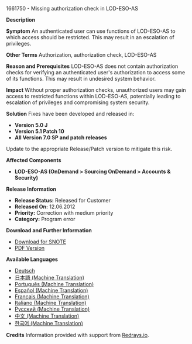 1661750 - Missing authorization check in LOD-ESO-AS

**Description**

**Symptom**
An authenticated user can use functions of LOD-ESO-AS to which access should be restricted. This may result in an escalation of privileges.

**Other Terms**
Authorization, authorization check, LOD-ESO-AS

**Reason and Prerequisites**
LOD-ESO-AS does not contain authorization checks for verifying an authenticated user's authorization to access some of its functions. This may result in undesired system behavior.

**Impact**
Without proper authorization checks, unauthorized users may gain access to restricted functions within LOD-ESO-AS, potentially leading to escalation of privileges and compromising system security.

**Solution**
Fixes have been developed and released in:
- **Version 5.0 J**
- **Version 5.1 Patch 10**
- **All Version 7.0 SP and patch releases**

Update to the appropriate Release/Patch version to mitigate this risk.

**Affected Components**
- **LOD-ESO-AS (OnDemand > Sourcing OnDemand > Accounts & Security)**

**Release Information**
- **Release Status:** Released for Customer
- **Released On:** 12.06.2012
- **Priority:** Correction with medium priority
- **Category:** Program error

**Download and Further Information**
- [Download for SNOTE](https://notesdownloads.sap.com/note/0040000017354932017)
- [PDF Version](https://userapps.support.sap.com/sap/support/sfm/notes/print/0001661750?language=en-US&token=60CAE4543C3D0FBDA164E25B5100A346)

**Available Languages**
- [Deutsch](https://me.sap.com/notes/0001661750/D)
- [日本語 (Machine Translation)](https://me.sap.com/notes/0001661750/J)
- [Português (Machine Translation)](https://me.sap.com/notes/0001661750/P)
- [Español (Machine Translation)](https://me.sap.com/notes/0001661750/S)
- [Français (Machine Translation)](https://me.sap.com/notes/0001661750/F)
- [Italiano (Machine Translation)](https://me.sap.com/notes/0001661750/I)
- [Русский (Machine Translation)](https://me.sap.com/notes/0001661750/R)
- [中文 (Machine Translation)](https://me.sap.com/notes/0001661750/1)
- [한국어 (Machine Translation)](https://me.sap.com/notes/0001661750/3)

**Credits**
Information provided with support from [Redrays.io](https://redrays.io).